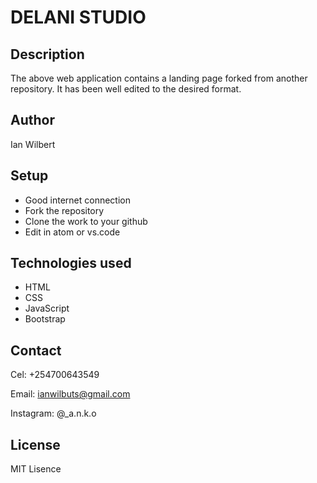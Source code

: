 # DELANI STUDIO
## Description
The above web application contains a landing page forked from another repository. It has been well edited to the desired format.
## Author
Ian Wilbert
## Setup
* Good internet connection
* Fork the repository
* Clone the work to your github
* Edit in atom or vs.code
## Technologies used
* HTML
* CSS
* JavaScript
* Bootstrap
## Contact
Cel: +254700643549

Email: ianwilbuts@gmail.com

Instagram: @_a.n.k.o
## License
MIT Lisence
